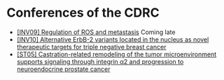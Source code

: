 # Conferences of the CDRC

* [[INV09] Regulation of ROS and metastasis](https://alexishucteau.github.io/PhD_project/Conferences/CDRC/INV09) Coming late
* [[INV10] Alternative ErbB-2 variants located in the nucleus as novel therapeutic targets for triple negative breast cancer](https://alexishucteau.github.io/PhD_project/Conferences/CDRC/INV10)
* [[ST05] Castration-related remodeling of the tumor microenvironment supports signaling through integrin α2 and progression to neuroendocrine prostate cancer](https://alexishucteau.github.io/PhD_project/Conferences/CDRC/ST05)
